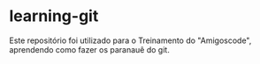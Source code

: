 # learning-git

Este repositório foi utilizado para o Treinamento do "Amigoscode", aprendendo como fazer os paranauê do git. 
